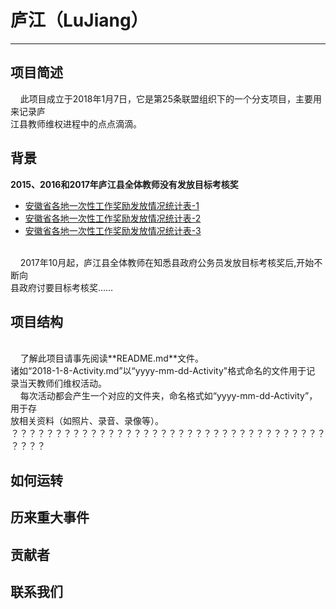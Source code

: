 # 庐江（LuJiang）
---------------
## 项目简述

    此项目成立于2018年1月7日，它是第25条联盟组织下的一个分支项目，主要用来记录庐<br/>
江县教师维权进程中的点点滴滴。
## 背景
**2015、2016和2017年庐江县全体教师没有发放目标考核奖**
- [安徽省各地一次性工作奖励发放情况统计表-1](https://github.com/25thAssociation/LuJiang/blob/master/img/%E5%90%84%E5%9C%B0%E4%B8%80%E6%AC%A1%E6%80%A7%E5%B7%A5%E4%BD%9C%E5%A5%96%E5%8A%B1%E5%8F%91%E6%94%BE%E6%83%85%E5%86%B5%E7%BB%9F%E8%AE%A1%E8%A1%A8(%E5%AE%89%E5%BE%BD%E7%9C%81%E6%95%99%E8%82%B2%E5%8E%85).png?raw=true)
- [安徽省各地一次性工作奖励发放情况统计表-2](https://github.com/25thAssociation/LuJiang/blob/master/img/%E5%90%84%E5%9C%B0%E4%B8%80%E6%AC%A1%E6%80%A7%E5%B7%A5%E4%BD%9C%E5%A5%96%E5%8A%B1%E5%8F%91%E6%94%BE%E6%83%85%E5%86%B5%E7%BB%9F%E8%AE%A1%E8%A1%A8(%E5%AE%89%E5%BE%BD%E7%9C%81%E6%95%99%E8%82%B2%E5%8E%85)-2.png?raw=true)
- [安徽省各地一次性工作奖励发放情况统计表-3](https://github.com/25thAssociation/LuJiang/blob/master/img/%E5%90%84%E5%9C%B0%E4%B8%80%E6%AC%A1%E6%80%A7%E5%B7%A5%E4%BD%9C%E5%A5%96%E5%8A%B1%E5%8F%91%E6%94%BE%E6%83%85%E5%86%B5%E7%BB%9F%E8%AE%A1%E8%A1%A8(%E5%AE%89%E5%BE%BD%E7%9C%81%E6%95%99%E8%82%B2%E5%8E%85)-3.png?raw=true)
<br/>
    2017年10月起，庐江县全体教师在知悉县政府公务员发放目标考核奖后,开始不断向<br/>
县政府讨要目标考核奖……

## 项目结构
<br/>
    了解此项目请事先阅读**README.md**文件。 <br/>
    诸如“2018-1-8-Activity.md”以“yyyy-mm-dd-Activity"格式命名的文件用于记<br/>
录当天教师们维权活动。<br/>
    每次活动都会产生一个对应的文件夹，命名格式如“yyyy-mm-dd-Activity”，用于存<br/>
放相关资料（如照片、录音、录像等）。
？？？？？？？？？？？？？？？？？？？？？？？？？？？？？？？？？？？？？？？？<br/>

## 如何运转
## 历来重大事件
## 贡献者
## 联系我们
